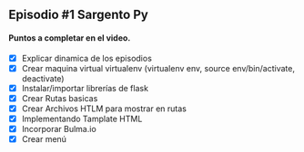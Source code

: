 ## Episodio #1 Sargento Py

#### Puntos a completar en el video.

- [x] Explicar dinamica de los episodios 
- [x] Crear maquina virtual virtualenv  (virtualenv env, source env/bin/activate, deactivate)
- [x] Instalar/importar librerías de flask
- [x] Crear Rutas basicas
- [x] Crear Archivos HTLM para mostrar en rutas
- [x] Implementando Tamplate HTML
- [x] Incorporar Bulma.io
- [x] Crear menú

